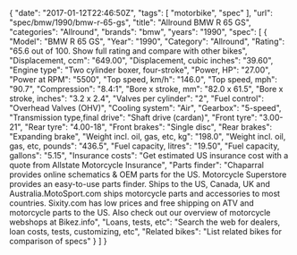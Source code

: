 {
    "date": "2017-01-12T22:46:50Z",
    "tags": [
        "motorbike",
        "spec"
    ],
    "url": "spec\/bmw\/1990\/bmw-r-65-gs",
    "title": "Allround BMW R 65 GS",
    "categories": "Allround",
    "brands": "bmw",
    "years": "1990",
    "spec": [
        {
            "Model": "BMW R 65 GS",
            "Year": "1990",
            "Category": "Allround",
            "Rating": "65.6 out of 100. Show full rating and compare with other bikes",
            "Displacement, ccm": "649.00",
            "Displacement, cubic inches": "39.60",
            "Engine type": "Two cylinder boxer, four-stroke",
            "Power, HP": "27.00",
            "Power at RPM": "5500",
            "Top speed, km\/h": "146.0",
            "Top speed, mph": "90.7",
            "Compression": "8.4:1",
            "Bore x stroke, mm": "82.0 x 61.5",
            "Bore x stroke, inches": "3.2 x 2.4",
            "Valves per cylinder": "2",
            "Fuel control": "Overhead Valves (OHV)",
            "Cooling system": "Air",
            "Gearbox": "5-speed",
            "Transmission type,final drive": "Shaft drive (cardan)",
            "Front tyre": "3.00-21",
            "Rear tyre": "4.00-18",
            "Front brakes": "Single disc",
            "Rear brakes": "Expanding brake",
            "Weight incl. oil, gas, etc, kg": "198.0",
            "Weight incl. oil, gas, etc, pounds": "436.5",
            "Fuel capacity, litres": "19.50",
            "Fuel capacity, gallons": "5.15",
            "Insurance costs": "Get estimated US insurance cost with a quote from Allstate Motorcycle Insurance",
            "Parts finder": "Chaparral provides online schematics & OEM parts for the US.   Motorcycle Superstore provides an easy-to-use parts finder. Ships to the US, Canada, UK and Australia.MotoSport.com ships motorcycle parts and accessories to most countries.    Sixity.com has low prices and free shipping on ATV and motorcycle parts to the US. Also check out our overview of motorcycle webshops at Bikez.info",
            "Loans, tests, etc": "Search the web for dealers, loan costs, tests, customizing, etc",
            "Related bikes": "List related bikes for comparison of specs"
        }
    ]
}